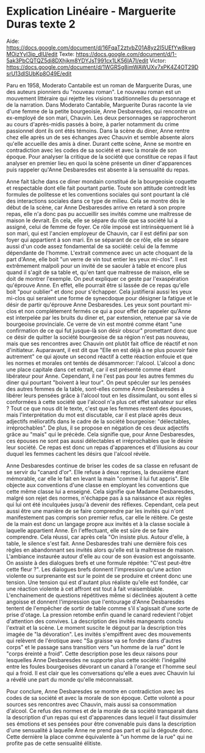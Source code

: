 # Explication Linéaire - Marguerite Duras texte 2

Aide: https://docs.google.com/document/d/16FqaT2ztvbZ01A8yz2I5UEfYw8kwgMOizYyI3ip_dlU/edit
Texte: https://docs.google.com/document/d/1-5ak3PbCQTQZ5di8DXhjkm8YDYJsT991cx1LK56IA7I/edit
Victor: https://docs.google.com/document/d/1WGRSg8imWAWUXv7xPK4Z4OT29DsrU13dlSUbKp8O49E/edit

Paru en 1958, Moderato Cantabile est un roman de Marguerite Duras, une des auteurs pionniers du "nouveau roman". Le nouveau roman est un mouvement littéraire qui rejette les visions traditionnelles du personnage et de la narration. Dans Moderato Cantabile, Marguerite Duras raconte la vie d'une femme de la petite bourgeoisie, Anne Desbaresdes, qui rencontre un ex-employé de son mari, Chauvin. Les deux personnages se rapprocheront au cours d'après-midis passés à boire, à parler notamment du crime passionnel dont ils ont étés témoins. Dans la scène du diner, Anne rentre chez elle après un de ses échanges avec Chauvin et semble absente alors qu'elle accueille des amis à diner. Durant cette scène, Anne se montre en contradiction avec les codes de sa société et avec la morale de son époque. Pour analyser la critique de la société que constitue ce repas il faut analyser en premier lieu en quoi la scène présente un diner d'apparences puis rappeler qu'Anne Desbaresdes est absente à la sensualité du repas.

Anne fait tâche dans ce diner mondain constitué de la bourgeoisie coquette et respectable dont elle fait pourtant partie. Toute son attitude contredit les formules de politesse et les conventions sociales qui sont pourtant la clé des interactions sociales dans ce type de milieu. Cela se montre dès le début de la scène, car Anne Desbaresdes arrive en retard à son propre repas, elle n'a donc pas pu accueillir ses invités comme une maîtresse de maison le devrait. En cela, elle se sépare du rôle que sa société lui a assigné, celui de femme de foyer. Ce rôle imposé est intrinsèquement lié à son mari, qui est l'ancien employeur de Chauvin, car il est défini par son foyer qui appartient à son mari. En se séparant de ce rôle, elle se sépare aussi d'un code assez fondamental de sa société: celui de la femme dépendante de l'homme.
L'extrait commence avec un acte choquant de la part d'Anne, elle boit "un verre de vin tout entier les yeux mi-clos". Il est extrêmement malpoli pour un invité de se saouler à table et encore plus quand il s'agit de sa table et, qu'en tant que maitresse de maison, elle se doit de montrer l'exemple. On peut expliquer ce geste par l'exaspération qu'éprouve Anne. En effet, elle pourrait être si lassée de ce repas qu'elle boit "pour oublier" et donc pour s'échapper. Cela justifierai aussi les yeux mi-clos qui seraient une forme de synecdoque pour désigner la fatigue et le désir de partir qu'éprouve Anne Desbaresdes. Les yeux sont pourtant mi-clos et non complétement fermés ce qui a pour effet de rappeler qu'Anne est interpelée par les bruits du diner et, par extension, retenue par sa vie de bourgeoise provinciale. Ce verre de vin est montré comme étant "une confirmation de ce qui fut jusque-là son désir obscur" promettant donc que ce désir de quitter la société bourgeoise de sa région n'est pas nouveau, mais que ses rencontres avec Chauvin ont plutôt fait office de réactif et non d'initiateur. Auparavant, il est dit que "Elle en est déjà à ne plus pouvoir faire autrement" ce qui ajoute un second réactif à cette réaction enfouie et que les normes et morales ont tentés de désammorcer: l'alcool. L'alcool a donc une place capitale dans cet extrait, car il est présenté comme étant libérateur pour Anne. Cependant, il ne l'est pas pour les autres femmes du diner qui pourtant "boivent à leur tour". On peut spéculer sur les pensées des autres femmes de la table, sont-elles comme Anne Desbaresdes à libérer leurs pensées grâce à l'alcool tout en les dissimulant, ou sont elles si conformées à cette société que l'alcool n'a plus cet effet salvateur sur elles ? Tout ce que nous dit le texte, c'est que les femmes restent des épouses, mais l'interprétation du mot est discutable, car il est placé après deux adjectifs mélioratifs dans le cadre de la société bourgeoise: "délectables, irréprochables". De plus, il se propose en négation de ces deux adjectifs grâce au "mais" qui le précède. Cela signifie que, pour Anne Desbaresdes, ces épouses ne sont pas aussi délectables et irréprochables que le désire leur société. Ce repas est donc un repas d'apparences et d'illusions au cour duquel les femmes cachent les désirs que l'alcool révèle.

Anne Desbaresdes continue de briser les codes de sa classe en refusant de se servir du "canard d'or". Elle refuse à deux reprises, la deuxième étant mémorable, car elle le fait en levant la main "comme il lui fut appris". Elle objecte aux conventions d'une classe en employant les conventions que cette même classe lui a enseigné. Cela signifie que Madame Desbaresdes, malgré son rejet des normes, n'échappe pas à sa naissance et aux règles qui lui ont été inculquées jusqu'à devenir des réflexes. Cependant, cela peut aussi être une manière de se faire comprendre par les invités qui n'ont manifestement pas compris son premier refus, car elle le réitère. Ce geste de la main est donc un langage propre aux invités et à la classe sociale à laquelle appartient Anne. En l'effectuant, elle est sûre de se faire comprendre. Cela réussi, car après cela "On insiste plus. Autour d'elle, à table, le silence s'est fait. Anne Desbaresdes trahi une dernière fois ces règles en abandonnant ses invités alors qu'elle est la maîtresse de maison. L'ambiance instaurée autour d'elle au cour de son évasion est angoissante. On assiste à des dialogues brefs et une formule répétée: "C'est peut-être cette fleur ?". Les dialogues brefs donnent l'impression  qu'une action violente ou surprenante est sur le point de se produire et créent donc une tension. Une tension qui est d'autant plus réaliste qu'elle est fondée, car une réaction violente à cet affront est tout à fait vraisemblable. L'enchainement de questions répétitives même si déclinées ajoutent à cette angoisse et donnent l'impression que l'entourage d'Anne Desbaresdes tentent de l'empêcher de sortir de table comme s'il s'agissait d'une sorte de prise d'otage. La pression retombe enfin quand le canard redevient l'objet d'attention des convives. La description des invités mangeants conclu l'extrait et la scène. Le moment suscite le dégout par la description très imagée de "la dévoration". Les invités s'empiffrent avec des mouvements qui relèvent de l'érotique avec "Sa graisse va se fondre dans d'autres corps" et le passage sans transition vers "un homme de la rue" dont le "corps éreinté a froid". Cette description pose les deux raisons pour lesquelles Anne Desbaresdes ne supporte plus cette société: l'inégalité entre les foules bourgeoises dévorant un canard à l'orange et l'homme seul qui a froid. Il est clair que les conversations qu'elle a eues avec Chauvin lui a révélé une part du monde qu'elle méconnaissait.

Pour conclure, Anne Desbaresdes se montre en contradiction avec les codes de sa société et avec la morale de son époque. Cette volonté a pour sources ses rencontres avec Chauvin, mais aussi sa consommation d'alcool. Ce refus des normes et de la morale de sa société transparait dans la description d'un repas qui est d'apparences dans lequel il faut dissimuler ses émotions et ses pensées pour être convenable puis dans la description d'une sensualité à laquelle Anne ne prend pas part et qui la dégoute donc. Cette dernière la place comme équivalente à "un homme de la rue" qui ne profite pas de cette sensualité élitiste. 
<!--stackedit_data:
eyJoaXN0b3J5IjpbLTE0OTM5NzU1MjcsMTAzNjA1OTY2MiwtMT
E5NDk5MDU4MywtMTUzMzU5NTA5MSwyOTM2NDk2MjIsNjY2NTA1
OTAzLC02NDM0OTM4NTMsLTk1NzI1NjM1LC0xODk3MDg2NzQ5LC
0xNjAyNjUyNjE4LDE2NDg1MDAzMjRdfQ==
-->